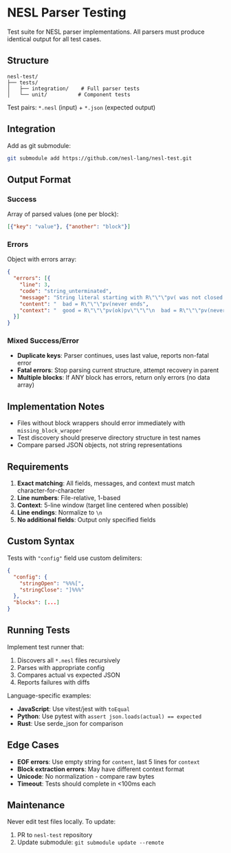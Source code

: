 # NESL Parser Testing

Test suite for NESL parser implementations. All parsers must produce identical output for all test cases.

## Structure

```
nesl-test/
├── tests/
│   ├── integration/    # Full parser tests
│   └── unit/          # Component tests
```

Test pairs: `*.nesl` (input) + `*.json` (expected output)

## Integration

Add as git submodule:
```bash
git submodule add https://github.com/nesl-lang/nesl-test.git
```

## Output Format

### Success
Array of parsed values (one per block):
```json
[{"key": "value"}, {"another": "block"}]
```

### Errors
Object with errors array:
```json
{
  "errors": [{
    "line": 3,
    "code": "string_unterminated",
    "message": "String literal starting with R\"\"\"pv( was not closed with )pv\"\"\" on the same line",
    "content": "  bad = R\"\"\"pv(never ends",
    "context": "  good = R\"\"\"pv(ok)pv\"\"\"\n  bad = R\"\"\"pv(never ends\n  next = R\"\"\"pv(unreachable)pv\"\"\""
  }]
}
```

### Mixed Success/Error
- **Duplicate keys**: Parser continues, uses last value, reports non-fatal error
- **Fatal errors**: Stop parsing current structure, attempt recovery in parent
- **Multiple blocks**: If ANY block has errors, return only errors (no data array)

## Implementation Notes

- Files without block wrappers should error immediately with `missing_block_wrapper`
- Test discovery should preserve directory structure in test names
- Compare parsed JSON objects, not string representations

## Requirements

1. **Exact matching**: All fields, messages, and context must match character-for-character
2. **Line numbers**: File-relative, 1-based
3. **Context**: 5-line window (target line centered when possible)
4. **Line endings**: Normalize to `\n`
5. **No additional fields**: Output only specified fields

## Custom Syntax

Tests with `"config"` field use custom delimiters:
```json
{
  "config": {
    "stringOpen": "%%%[",
    "stringClose": "]%%%"
  },
  "blocks": [...]
}
```

## Running Tests

Implement test runner that:
1. Discovers all `*.nesl` files recursively
2. Parses with appropriate config
3. Compares actual vs expected JSON
4. Reports failures with diffs

Language-specific examples:
- **JavaScript**: Use vitest/jest with `toEqual`
- **Python**: Use pytest with `assert json.loads(actual) == expected`
- **Rust**: Use serde_json for comparison

## Edge Cases

- **EOF errors**: Use empty string for `content`, last 5 lines for `context`
- **Block extraction errors**: May have different context format
- **Unicode**: No normalization - compare raw bytes
- **Timeout**: Tests should complete in <100ms each

## Maintenance

Never edit test files locally. To update:
1. PR to `nesl-test` repository
2. Update submodule: `git submodule update --remote`